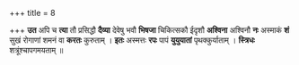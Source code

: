 +++
title = 8

+++
**उत** अपि च **त्या** तौ प्रसिद्धौ **दैव्या** देवेषु भवौ **भिषजा** चिकित्सकौ ईदृशौ **अश्विना**  अश्विनौ **नः** अस्माकं **शं** सुखं रोगाणां शमनं वा **करतः** कुरुताम् । **इतः** अस्मत्तः **रपः** पापं **युयुयातां** पृथक्कुर्याताम् । **स्त्रिधः** शत्रूंश्चापगमयताम् ॥
